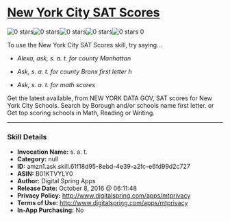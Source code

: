 # [New York City SAT Scores](http://alexa.amazon.com/#skills/amzn1.ask.skill.61f18d95-8ebd-4e39-a2fc-e6fd99d2c727)
![0 stars](../../images/ic_star_border_black_18dp_1x.png)![0 stars](../../images/ic_star_border_black_18dp_1x.png)![0 stars](../../images/ic_star_border_black_18dp_1x.png)![0 stars](../../images/ic_star_border_black_18dp_1x.png)![0 stars](../../images/ic_star_border_black_18dp_1x.png) 0

To use the New York City SAT Scores skill, try saying...

* *Alexa, ask, s. a. t. for county Manhattan*

* *Ask, s. a. t. for county Bronx first letter h*

* *Ask, s. a. t. for math scores*

Get the latest available, from NEW YORK DATA GOV,  SAT scores for New York City Schools.   Search by Borough  and/or schools name first letter.  or  Get top scoring schools in Math, Reading or Writing.

***

### Skill Details

* **Invocation Name:** s. a. t.
* **Category:** null
* **ID:** amzn1.ask.skill.61f18d95-8ebd-4e39-a2fc-e6fd99d2c727
* **ASIN:** B01KTVYLY0
* **Author:** Digital Spring Apps
* **Release Date:** October 8, 2016 @ 06:11:48
* **Privacy Policy:** http://www.digitalspring.com/apps/mtprivacy
* **Terms of Use:** http://www.digitalspring.com/apps/mtprivacy
* **In-App Purchasing:** No
